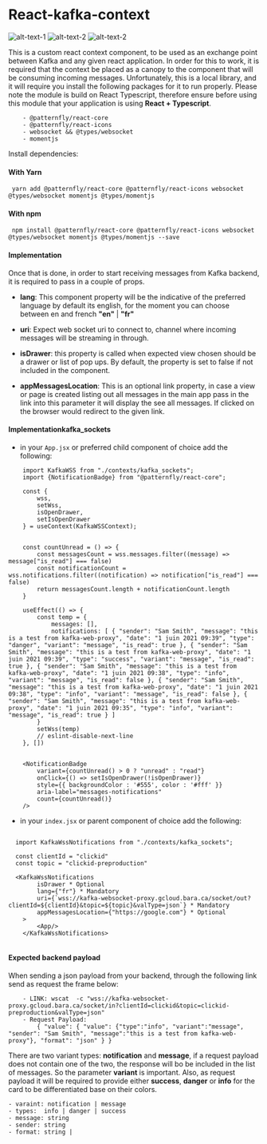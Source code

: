 # React-kafka-context

![alt-text-1](image1.png "https://pbs.twimg.com/profile_images/1248314779812294656/DKsPlKdl.png") ![alt-text-2](image2.png "https://mildaintrainings.com/wp-content/uploads/2017/11/react-logo.png") ![alt-text-2](image2.png "https://www.indellient.com/wp-content/uploads/2020/10/20201021_Introduction-to-Apache-Kafka_BLOG-FEATURED-IMAGE.jpg") 


This is a custom react context component, to be used as an exchange point between Kafka
and any given react application. In order for this to work, it is required that the context
be placed as a canopy to the component that will be consuming incoming messages. Unfortunately,
this is a local library, and it will require you install the following packages for it to run properly.
Please note the module is build on React Typescript, therefore ensure before using this module
that your application is using <b>React + Typescript</b>.

        - @patternfly/react-core
        - @patternfly/react-icons
        - websocket && @types/websocket
        - momentjs

Install dependencies:
#### With Yarn
``` yarn add @patternfly/react-core @patternfly/react-icons websocket @types/websocket momentjs @types/momentjs```

#### With npm
``` npm install @patternfly/react-core @patternfly/react-icons websocket @types/websocket momentjs @types/momentjs --save```

#### Implementation
Once that is done, in order to start receiving messages from Kafka backend, it is required to pass in
a couple of props.

- <b>lang</b>: This component property will be the indicative of the preferred language by default its english, for the
  moment you can choose between en and french <b>"en"</b> | <b>"fr"</b>

- <b>uri</b>: Expect web socket uri to connect to, channel where incoming messages will be streaming in through.

- <b>isDrawer</b>: this property is called when expected view chosen should be a drawer or list of pop ups. By default, the property is
  set to false if not included in the component.

- <b>appMessagesLocation</b>: This is an optional link property, in case a view or page is created listing out all messages in the main app
  pass in the link into this parameter it will display the see all messages. If clicked on the browser would redirect to the given link.

#### Implementationkafka_sockets

- in your `App.jsx` or preferred child component of choice add the following:

```
    import KafkaWSS from "./contexts/kafka_sockets";
    import {NotificationBadge} from "@patternfly/react-core";
    
    const {
        wss,
        setWss,
        isOpenDrawer,
        setIsOpenDrawer
    } = useContext(KafkaWSSContext);
    
    
    const countUnread = () => {
        const messagesCount = wss.messages.filter((message) => message["is_read"] === false)
        const notificationCount = wss.notifications.filter((notification) => notification["is_read"] === false)
        return messagesCount.length + notificationCount.length
    }
    
    useEffect(() => {
        const temp = {
            messages: [],
            notifications: [ { "sender": "Sam Smith", "message": "this is a test from kafka-web-proxy", "date": "1 juin 2021 09:39", "type": "danger", "variant": "message", "is_read": true }, { "sender": "Sam Smith", "message": "this is a test from kafka-web-proxy", "date": "1 juin 2021 09:39", "type": "success", "variant": "message", "is_read": true }, { "sender": "Sam Smith", "message": "this is a test from kafka-web-proxy", "date": "1 juin 2021 09:38", "type": "info", "variant": "message", "is_read": false }, { "sender": "Sam Smith", "message": "this is a test from kafka-web-proxy", "date": "1 juin 2021 09:38", "type": "info", "variant": "message", "is_read": false }, { "sender": "Sam Smith", "message": "this is a test from kafka-web-proxy", "date": "1 juin 2021 09:35", "type": "info", "variant": "message", "is_read": true } ]
        }
        setWss(temp)
        // eslint-disable-next-line
    }, [])
    
    
    <NotificationBadge
        variant={countUnread() > 0 ? "unread" : "read"}
        onClick={() => setIsOpenDrawer(!isOpenDrawer)}
        style={{ backgroundColor : '#555', color : '#fff' }}
        aria-label="messages-notifications"
        count={countUnread()}
    />
```

- in your `index.jsx` or parent component of choice add the following:
````
    
  import KafkaWssNotifications from "./contexts/kafka_sockets";
  
  const clientId = "clickid"
  const topic = "clickid-preproduction"

  <KafkaWssNotifications
        isDrawer * Optional
        lang={"fr"} * Mandatory
        uri={`wss://kafka-websocket-proxy.gcloud.bara.ca/socket/out?clientId=${clientId}&topic=${topic}&valType=json`} * Mandatory
        appMessagesLocation={"https://google.com"} * Optional
    >
        <App/>
    </KafkaWssNotifications>
    
````

#### Expected backend payload
When sending a json payload from your backend, through the following link
send as request the frame below:

        - LINK: wscat  -c "wss://kafka-websocket-proxy.gcloud.bara.ca/socket/in?clientId=clickid&topic=clickid-preproduction&valType=json"
        - Request Payload:
            { "value": { "value": {"type":"info", "variant":"message", "sender": "Sam Smith", "message":"this is a test from kafka-web-proxy"}, "format": "json" } }

There are two variant types: <b>notification</b> and <b>message</b>, if a request payload does not contain one of the two,
the response will bo be included in the list of messages. So the parameter <b>variant</b> is important.
Also, as request payload it will be required to provide either <b>success</b>, <b>danger</b> or <b>info</b>
for the card to be differentiated base on their colors.

    - varaint: notification | message   
    - types:  info | danger | success
    - message: string
    - sender: string
    - format: string | 


